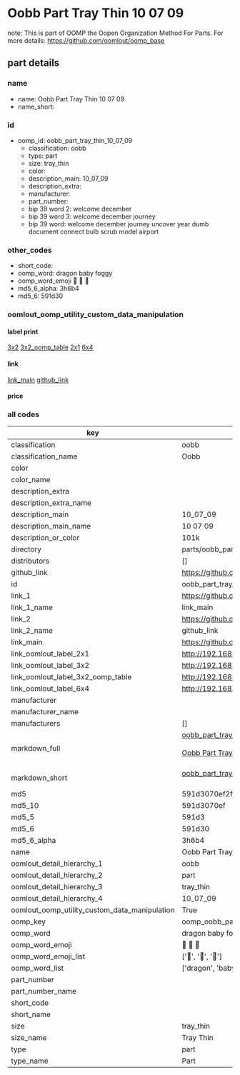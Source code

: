 # Oobb Part Tray Thin 10 07 09  

note: This is part of OOMP the Oopen Organization Method For Parts. For more details: https://github.com/oomlout/oomp_base

##  part details





### name
* name: Oobb Part Tray Thin 10 07 09
* name_short: 
### id
* oomp_id: oobb_part_tray_thin_10_07_09
  * classification: oobb
  * type: part
  * size: tray_thin
  * color: 
  * description_main: 10_07_09
  * description_extra: 
  * manufacturer: 
  * part_number: 
  * bip 39 word 2: welcome december
  * bip 39 word 3: welcome december journey
  * bip 39 word: welcome december journey uncover year dumb document connect bulb scrub model airport

### other_codes
* short_code: 
* oomp_word: dragon baby foggy
* oomp_word_emoji :dragon: :baby: :foggy:
* md5_6_alpha: 3h6b4
* md5_6: 591d30






### oomlout_oomp_utility_custom_data_manipulation
#### label print
[3x2](http://192.168.1.245:1112/?label=oomp%203h6b4)
[3x2_oomp_table](http://192.168.1.107:1112/?label=oomp%203h6b4)
[2x1](http://192.168.1.242:1112/?label=oomp%203h6b4)
[6x4](http://192.168.1.55:1112/?label=oomp%203h6b4)    

#### link

[link_main](https://github.com/oomlout/oomlout_oomp_current_version_messy/tree/main/parts/oobb_part_tray_thin_10_07_09) [github_link](https://github.com/oomlout/oomlout_oomp_part_src/tree/main/parts/oobb_part_tray_thin_10_07_09)                             

#### price







### all codes 
| key | value |  
| --- | --- |  
| classification | oobb |  
| classification_name | Oobb |  
| color |  |  
| color_name |  |  
| description_extra |  |  
| description_extra_name |  |  
| description_main | 10_07_09 |  
| description_main_name | 10 07 09 |  
| description_or_color | 101k |  
| directory | parts/oobb_part_tray_thin_10_07_09 |  
| distributors | [] |  
| github_link | https://github.com/oomlout/oomlout_oomp_part_src/tree/main/parts/oobb_part_tray_thin_10_07_09 |  
| id | oobb_part_tray_thin_10_07_09 |  
| link_1 | https://github.com/oomlout/oomlout_oomp_current_version_messy/tree/main/parts/oobb_part_tray_thin_10_07_09 |  
| link_1_name | link_main |  
| link_2 | https://github.com/oomlout/oomlout_oomp_part_src/tree/main/parts/oobb_part_tray_thin_10_07_09 |  
| link_2_name | github_link |  
| link_main | https://github.com/oomlout/oomlout_oomp_current_version_messy/tree/main/parts/oobb_part_tray_thin_10_07_09 |  
| link_oomlout_label_2x1 | http://192.168.1.242:1112/?label=oomp%203h6b4 |  
| link_oomlout_label_3x2 | http://192.168.1.245:1112/?label=oomp%203h6b4 |  
| link_oomlout_label_3x2_oomp_table | http://192.168.1.107:1112/?label=oomp%203h6b4 |  
| link_oomlout_label_6x4 | http://192.168.1.55:1112/?label=oomp%203h6b4 |  
| manufacturer |  |  
| manufacturer_name |  |  
| manufacturers | [] |  
| markdown_full | [oobb_part_tray_thin_10_07_09](https://github.com/oomlout/oomlout_oomp_current_version_messy/tree/main/parts/oobb_part_tray_thin_10_07_09)<br>[](https://github.com/oomlout/oomlout_oomp_current_version_messy/tree/main/parts/oobb_part_tray_thin_10_07_09)<br>[Oobb Part Tray Thin 10 07 09](https://github.com/oomlout/oomlout_oomp_current_version_messy/tree/main/parts/oobb_part_tray_thin_10_07_09)<br><br> |  
| markdown_short | [oobb_part_tray_thin_10_07_09](https://github.com/oomlout/oomlout_oomp_current_version_messy/tree/main/parts/oobb_part_tray_thin_10_07_09)<br><br> |  
| md5 | 591d3070ef2f280d0fff7ecaf0ce2fca |  
| md5_10 | 591d3070ef |  
| md5_5 | 591d3 |  
| md5_6 | 591d30 |  
| md5_6_alpha | 3h6b4 |  
| name | Oobb Part Tray Thin 10 07 09 |  
| oomlout_detail_hierarchy_1 | oobb |  
| oomlout_detail_hierarchy_2 | part |  
| oomlout_detail_hierarchy_3 | tray_thin |  
| oomlout_detail_hierarchy_4 | 10_07_09 |  
| oomlout_oomp_utility_custom_data_manipulation | True |  
| oomp_key | oomp_oobb_part_tray_thin_10_07_09 |  
| oomp_word | dragon baby foggy |  
| oomp_word_emoji | :dragon: :baby: :foggy: |  
| oomp_word_emoji_list | [':dragon:', ':baby:', ':foggy:'] |  
| oomp_word_list | ['dragon', 'baby', 'foggy'] |  
| part_number |  |  
| part_number_name |  |  
| short_code |  |  
| short_name |  |  
| size | tray_thin |  
| size_name | Tray Thin |  
| type | part |  
| type_name | Part |  
